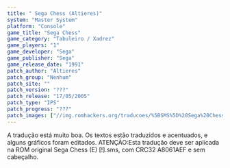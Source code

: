 ```yaml
---
title: " Sega Chess (Altieres)"
system: "Master System"
platform: "Console"
game_title: "Sega Chess"
game_category: "Tabuleiro / Xadrez"
game_players: "1"
game_developer: "Sega"
game_publisher: "Sega"
game_release_date: "1991"
patch_author: "Altieres"
patch_group: "Nenhum"
patch_site: ""
patch_version: "???"
patch_release: "17/05/2005"
patch_type: "IPS"
patch_progress: "???"
patch_images: ["//img.romhackers.org/traducoes/%5BSMS%5D%20Sega%20Chess%20-%20Altieres%20-%201.png","//img.romhackers.org/traducoes/%5BSMS%5D%20Sega%20Chess%20-%20Altieres%20-%202.png","//img.romhackers.org/traducoes/%5BSMS%5D%20Sega%20Chess%20-%20Altieres%20-%203.png"]
---
```

A tradução está muito boa. Os textos estão traduzidos e acentuados, e alguns gráficos foram editados. ATENÇÃO:Esta tradução deve ser aplicada na ROM original Sega Chess (E) [!].sms, com CRC32 A8061AEF e sem cabeçalho.
